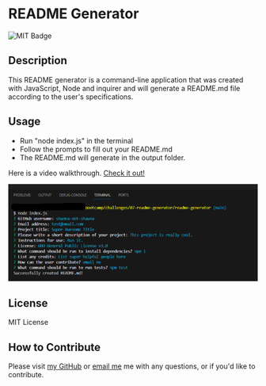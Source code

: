# README Generator

![MIT Badge](https://img.shields.io/badge/License-MIT-yellow)

## Description

This README generator is a command-line application that was created with JavaScript, Node and inquirer and will generate a README.md file according to the user's specifications.

## Usage

- Run "node index.js" in the terminal 
- Follow the prompts to fill out your README.md
- The README.md will generate in the output folder.

Here is a video walkthrough. [Check it out!](https://drive.google.com/file/d/1vNdEfmLHBPItSKL9uIVO9jczd2DQ3GJ-/view?pli=1)


![Screenshot of README Generator](./images/READMEgeneratorscreenshot.png)

## License
MIT License

## How to Contribute

Please visit [my GitHub](http://www.github.com/shanna-not-shawna) or [email me](mailto:shanna.d.brooks2012@gmail.com) me with any questions, or if you'd like to contribute.